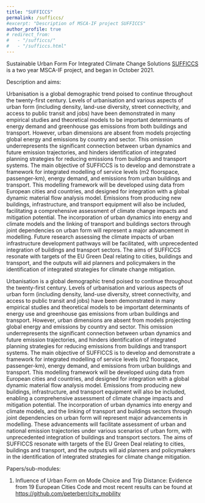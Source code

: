 ```yaml
---
title: "SUFFICCS"
permalink: /sufficcs/
#excerpt: "Description of MSCA-IF project SUFFICCS"
author_profile: true
# redirect_from: 
#   - "/sufficcs/"
#   - "/sufficcs.html"
---
```

Sustainable Urban Form For Integrated Climate Change Solutions [SUFFICCS](https://cordis.europa.eu/project/id/101027476) is a two year MSCA-IF project, and began in October 2021.

Description and aims:

Urbanisation is a global demographic trend poised to continue throughout the twenty-first century. Levels of urbanisation and various aspects of urban form (including density, land-use diversity, street connectivity, and access to public transit and jobs) have been demonstrated in many empirical studies and theoretical models to be important determinants of energy demand and greenhouse gas emissions from both buildings and transport. However, urban dimensions are absent from models projecting global energy and emissions by country and sector. This omission underrepresents the significant connection between urban dynamics and future emission trajectories, and hinders identification of integrated planning strategies for reducing emissions from buildings and transport systems. The main objective of SUFFICCS is to develop and demonstrate a framework for integrated modelling of service levels (m2 floorspace, passenger-km), energy demand, and emissions from urban buildings and transport. This modelling framework will be developed using data from European cities and countries, and designed for integration with a global dynamic material flow analysis model. Emissions from producing new buildings, infrastructure, and transport equipment will also be included, facilitating a comprehensive assessment of climate change impacts and mitigation potential. The incorporation of urban dynamics into energy and climate models and the linking of transport and buildings sectors through joint dependencies on urban form will represent a major advancement in modelling. Future research assessing the climate impacts of urban infrastructure development pathways will be facilitated, with unprecedented integration of buildings and transport sectors. The aims of SUFFICCS resonate with targets of the EU Green Deal relating to cities, buildings and transport, and the outputs will aid planners and policymakers in the identification of integrated strategies for climate change mitigation.

Urbanisation is a global demographic trend poised to continue throughout the twenty-first century. Levels of urbanisation and various aspects of urban form (including density, land-use diversity, street connectivity, and access to public transit and jobs) have been demonstrated in many empirical studies and theoretical models to be important determinants of energy use and greenhouse gas emissions from urban buildings and transport. However, urban dimensions are absent from models projecting global energy and emissions by country and sector. This omission underrepresents the significant connection between urban dynamics and future emission trajectories, and hinders identification of integrated planning strategies for reducing emissions from buildings and transport systems. The main objective of SUFFICCS is to develop and demonstrate a framework for integrated modelling of service levels (m2 floorspace, passenger-km), energy demand, and emissions from urban buildings and transport. This modelling framework will be developed using data from European cities and countries, and designed for integration with a global dynamic material flow analysis model. Emissions from producing new buildings, infrastructure, and transport equipment will also be included, enabling a comprehensive assessment of climate change impacts and mitigation potential. The incorporation of urban dynamics into energy and climate models, and the linking of transport and buildings sectors through joint dependencies on urban form will represent major advancements in modelling. These advancements will facilitate assessment of urban and national emission trajectories under various scenarios of urban form, with unprecedented integration of buildings and transport sectors. The aims of SUFFICCS resonate with targets of the EU Green Deal relating to cities, buildings and transport, and the outputs will aid planners and policymakers in the identification of integrated strategies for climate change mitigation.



Papers/sub-modules:
 1. Influence of Urban Form on Mode Choice and Trip Distance: Evidence from 19 European Cities
 Code and most recent results can be found at https://github.com/peterberr/city_mobility
